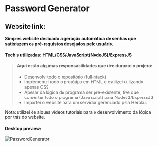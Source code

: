 
# Password Generator
## Website link: 
#### Simples website dedicado a geração automática de senhas que satisfazem os pré-requistos desejados pelo usuário.

#### Tech's utilizadas: HTML/CSS/JavaScript(NodeJS)/ExpressJS

> #### Aqui estão algumas responsabilidades que tive durante o projeto:
> - Desenvolvi todo o  repositório (full-stack)
> - Implementei todo o protótipo em HTML e estilizei utilizando apenas CSS
> - Apesar da lógica do programa ser pré-existente, tive que converter todo o programa (Javascript) para NodeJS/ExpressJS
> - Importei o website para um servidor gerenciado pela Heroku.

Nota: utilizei de alguns vídeos tutoriais para o desenvolvimento da lógica por trás do website.

#### Desktop preview:
![PasswordGenerator](/assets/....)
